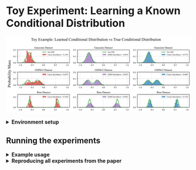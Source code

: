 # Toy Experiment: Learning a Known Conditional Distribution

![teaser](../misc/assets/toy_predicted_vs_true.png)

<details>
  <summary><b> Environment setup </b></summary>

<br>

## Environment

```bash
# create and activate conda environment
conda create -n toy-example-synthetic python=3.11
conda activate toy-example-synthetic

# install any version of torch, verify it was installed correctly
pip install torch==2.5.0 torchvision==0.20.0 torchaudio==2.5.0 --index-url https://download.pytorch.org/whl/cu121
python -c 'import torch; print(torch.cuda.is_available()); a = torch.zeros(5); a = a.to("cuda:0"); print(a)'

# install remaining things
conda install scikit-learn tqdm pandas matplotlib
pip install wandb
```

</details>

## Running the experiments

<details>
  <summary><b> Example usage </b></summary>

<br>

The experiment can be run on three datasets: `gaussian`, `gmm2`, `beta`. 
This is how you can run the linear classification head on the `gmm2` dataset:

```bash
python scripts/toy_synthetic.py --head "linear" --n_freqs 0 --dataset "gmm2"
```

This is how you can run the Fourier head with no regularization and 12 frequencies:
```bash
python scripts/toy_synthetic.py --head "fourier" --n_freqs 12 --gamma 0.0 --dataset "gmm2" 
```

And this is how you can run the Fourier head with `1e-6` regularization and 12 frequencies:
```bash
python scripts/toy_synthetic.py --head "fourier" --n_freqs 12 --gamma 1e-6 --dataset "gmm2" 
```

To log the experiments to wandb, you can add a `--wandb` flag.
KL divergence and MSE are evaluated and printed every 10 epochs. Each run saves the final predicted pmf and true pmf to the appropriate model directory as `npy` files under the `output` directory. The metrics are saved in `model_metrics.json` in the model directory.

</details>

<details>
  <summary><b> Reproducing all experiments from the paper </b></summary>

<br>

To reproduce all the synthetic toy experiments in the paper, you can run the following scripts.
Each script takes less than 6 hours on a geforce3090 GPU.

```bash
# linear classification head
sh scripts/run_exps_linear.sh gaussian
sh scripts/run_exps_linear.sh gmm2
sh scripts/run_exps_linear.sh beta

# gaussian mixture model head
sh scripts/run_exps_gmm.sh gaussian
sh scripts/run_exps_gmm.sh gmm2
sh scripts/run_exps_gmm.sh beta

# fourier head (with no regularization)
sh scripts/run_exps_fourier_no_reg.sh gaussian
sh scripts/run_exps_fourier_no_reg.sh gmm2
sh scripts/run_exps_fourier_no_reg.sh beta

# fourier head (with regularization)
sh scripts/run_exps_fourier_reg.sh gaussian
sh scripts/run_exps_fourier_reg.sh gmm2
sh scripts/run_exps_fourier_reg.sh beta

# linear regression head (pointwise estimate)
sh scripts/run_exps_linear_regression.sh gaussian
sh scripts/run_exps_linear_regression.sh gmm2
sh scripts/run_exps_linear_regression.sh beta
```

Once all the experiments have finished, to aggregate all the results from the experiments, run:
```bash
python eval/aggregate.py --dir output --datasets 'gaussian' 'gmm2' 'beta'
```

This will also compute the L2-smoothness metrics for the saved pmfs and save them to `smoothness_dict.json` in the appropriate model directory. It will print a table for each dataset showing the aggregated metrics as well as the best model for each of the three metrics (KL divergence, MSE, smoothness). 

Finally, we can graph the KL divergence and smoothness as number of Fourier frequencies vary via:

```bash
python eval/graphing/graph_varying_freqs.py --dir output
```

### MLE training:

To reproduce all the synthetic toy experiments using MLE training, you can run the following scripts.
Each script took less than 24h on a geforce3090 GPU.

```bash
# Fourier-MLE head (with no regularization)
sh scripts/run_exps_fourier-mle_no_reg.sh gaussian
sh scripts/run_exps_fourier-mle_no_reg.sh gmm2
sh scripts/run_exps_fourier-mle_no_reg.sh beta

# Fourier-MLE head (with regularization)
sh scripts/run_exps_fourier-mle_reg.sh gaussian
sh scripts/run_exps_fourier-mle_reg.sh gmm2
sh scripts/run_exps_fourier-mle_reg.sh beta

# GMM-MLE head
sh scripts/run_exps_gmm-mle.sh gaussian
sh scripts/run_exps_gmm-mle.sh gmm2
sh scripts/run_exps_gmm-mle.sh beta
```

Once all the experiments have finished, to aggregate all the results from the MLE experiments, run:
```bash
python eval/aggregate_mle.py --dir output --datasets 'gaussian' 'gmm2' 'beta'
```
Finally, we can graph the KL divergence and Perplexity as number of Fourier frequencies vary via:

```bash
python eval/graphing/graph_varying_freqs_mle.py --dir output
```


## Visualizing learned pmfs/pdfs 

We can also visualize the learned pmf vs true pdf for the Linear and Fourier heads on the 3 datasets using: 
```bash
python eval/graphing/visualize_pmfs.py 
```
You can alter the lines at the bottom of that file to choose from your output pmfs as well as set different indices for the pmfs to be visualized (currently it runs with the pmfs in our paper).

Similarly, we can visualize the learned pdf vs true pdf for the GMM-MLE and Fourier-MLE heads using:
```bash
python eval/graphing/visualize_pdfs_mle.py 
```

</details>


